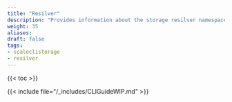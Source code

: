 ```yaml
---
title: "Resilver"
description: "Provides information about the storage resilver namespace in the TrueNAS CLI. Includes command syntax and common commands."
weight: 35
aliases:
draft: false
tags:
- scaleclistorage
- resilver
---
```


{{< toc >}}

{{< include file="/_includes/CLIGuideWIP.md" >}}

